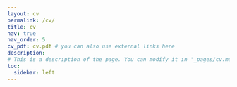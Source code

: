 ```yaml
---
layout: cv
permalink: /cv/
title: cv
nav: true
nav_order: 5
cv_pdf: cv.pdf # you can also use external links here
description: 
# This is a description of the page. You can modify it in '_pages/cv.md'. You can also change or remove the top pdf download button.
toc:
  sidebar: left
---
```

